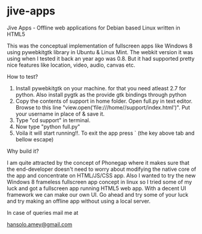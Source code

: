 jive-apps
=========

Jive Apps - Offline web applications for Debian based Linux written in HTML5 

This was the conceptual implementation of fullscreen apps like Windows 8 using pywebkitgtk library in Ubuntu & Linux Mint. The webkit version it was using when I tested it back an year ago was 0.8. But it had supported pretty nice features like location, video, audio, canvas etc.

How to test?

1. Install pywebkitgtk on your machine. for that you need atleast 2.7 for python. Also install pygtk as the provide gtk bindings through python
2. Copy the contents of support in home folder. Open full.py in text editor. Browse to this line "view.open('file:///home/<username>/support/index.html')". Put your username in place of <username> & save it.
3. Type "cd support" in terminal.
4. Now type "python full.py"
5. Voila it will start running!!. To exit the app press ` (the key above tab and bellow escape)

Why build it?

I am quite attracted by the concept of Phonegap where it makes sure that the end-developer doesn't need to worry about modifying the native core of the app and concentrate on HTML/JS/CSS app. Also I wanted to try the new Windows 8 frameless fullscreen app concept in linux so I tried some of my luck and got a fullscreen app running HTML5 web app. With a decent UI framework we can make our own UI. Go ahead and try some of your luck and try making an offline app without using a local server.

In case of queries mail me at 

hansolo.amey@gmail.com
